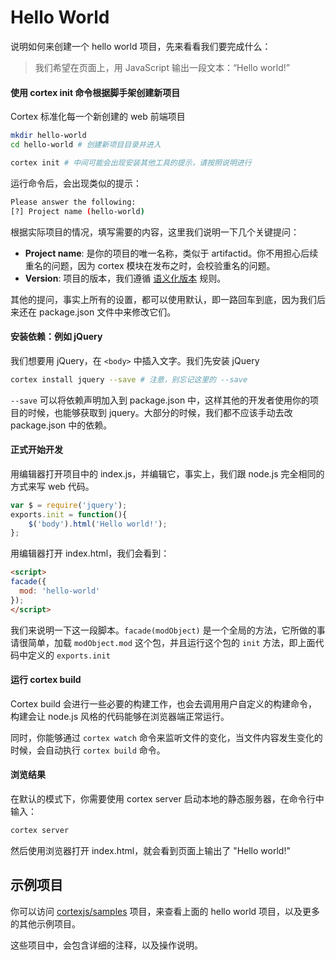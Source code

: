 # Hello World

说明如何来创建一个 hello world 项目，先来看看我们要完成什么：

> 我们希望在页面上，用 JavaScript 输出一段文本：“Hello world!”

#### 使用 cortex init 命令根据脚手架创建新项目

Cortex 标准化每一个新创建的 web 前端项目

```bash
mkdir hello-world
cd hello-world # 创建新项目目录并进入

cortex init # 中间可能会出现安装其他工具的提示，请按照说明进行
```

运行命令后，会出现类似的提示：

```bash
Please answer the following:
[?] Project name (hello-world)
```

根据实际项目的情况，填写需要的内容，这里我们说明一下几个关键提问：

- **Project name**: 是你的项目的唯一名称，类似于 artifactid。你不用担心后续重名的问题，因为 cortex 模块在发布之时，会校验重名的问题。
- **Version**: 项目的版本，我们遵循 [语义化版本](http://semver.org/lang/zh-TW/) 规则。

其他的提问，事实上所有的设置，都可以使用默认，即一路回车到底，因为我们后来还在 package.json 文件中来修改它们。


#### 安装依赖：例如 jQuery

我们想要用 jQuery，在 `<body>` 中插入文字。我们先安装 jQuery

```bash
cortex install jquery --save # 注意，别忘记这里的 --save
```

`--save` 可以将依赖声明加入到 package.json 中，这样其他的开发者使用你的项目的时候，也能够获取到 jquery。大部分的时候，我们都不应该手动去改 package.json 中的依赖。


#### 正式开始开发

用编辑器打开项目中的 index.js，并编辑它，事实上，我们跟 node.js 完全相同的方式来写 web 代码。

```js
var $ = require('jquery');
exports.init = function(){
	$('body').html('Hello world!');
};
```

用编辑器打开 index.html，我们会看到：

```html
<script>
facade({
  mod: 'hello-world'
});
</script>
```

我们来说明一下这一段脚本。`facade(modObject)` 是一个全局的方法，它所做的事请很简单，加载 `modObject.mod` 这个包，并且运行这个包的 `init` 方法，即上面代码中定义的 `exports.init`

#### 运行 cortex build

Cortex build 会进行一些必要的构建工作，也会去调用用户自定义的构建命令，构建会让 node.js 风格的代码能够在浏览器端正常运行。

同时，你能够通过 `cortex watch` 命令来监听文件的变化，当文件内容发生变化的时候，会自动执行 `cortex build` 命令。

#### 浏览结果

在默认的模式下，你需要使用 cortex server 启动本地的静态服务器，在命令行中输入：

```bash
cortex server
```

然后使用浏览器打开 index.html，就会看到页面上输出了 "Hello world!"


## 示例项目

你可以访问 [cortexjs/samples](https://github.com/cortexjs/samples) 项目，来查看上面的 hello world 项目，以及更多的其他示例项目。

这些项目中，会包含详细的注释，以及操作说明。
